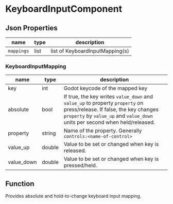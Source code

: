 # KeyboardInputComponent

## Json Properties
|name|type|description|
|---|---|---|
|`mappings`|list|list of KeyboardInputMapping(s)|

### KeyboardInputMapping
|name|type|description|
|---|---|---|
|key|int|Godot keycode of the mapped key|
|absolute|bool| If true, the key writes `value_down` and `value_up` to property `property` on press/release. If false, the key changes `property` by `value_up` and `value_down` units per second when held/released.|
|property|string|Name of the property. Generally `controls:<name-of-control>`
|value_up|double|Value to be set or changed when key is released.|
|value_down|double|Value to be set or changed when key is pressed/held.|

## Function
Provides absolute and hold-to-change keyboard input mapping.

